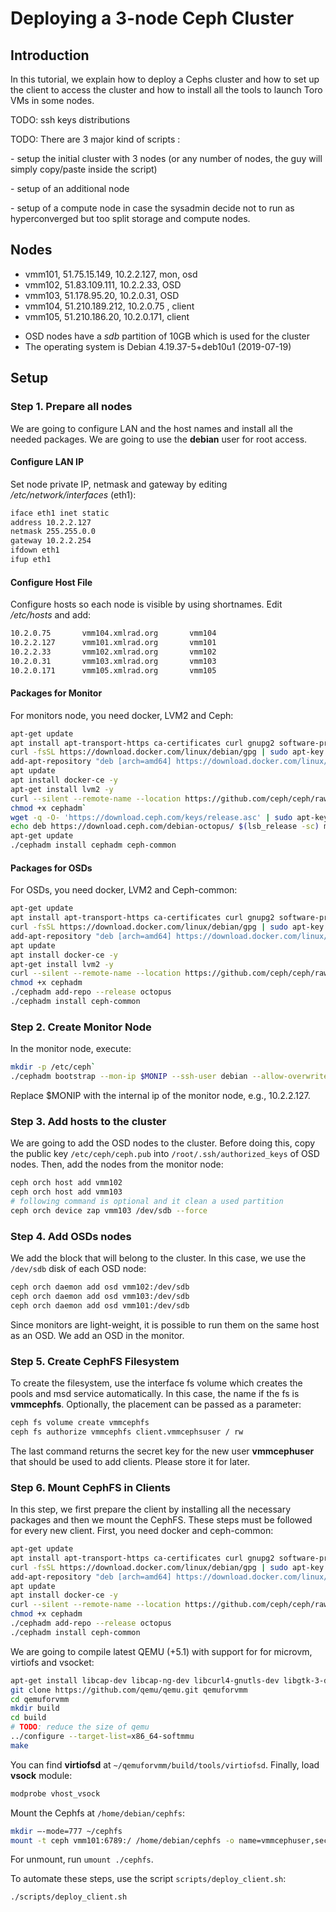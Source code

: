 # Deploying a 3-node Ceph Cluster
## Introduction
In this tutorial, we explain how to deploy a Cephs cluster and how to set up the client to access the cluster and how to install all the tools to launch Toro VMs in some nodes. 

TODO: ssh keys distributions

TODO: There are 3 major kind of scripts :

\- setup the initial cluster with 3 nodes (or any number of nodes, the guy will simply copy/paste inside the script)

\- setup of an additional node

\- setup of a compute node in case the sysadmin decide not to run as hyperconverged but too split storage and compute nodes.

## Nodes

* vmm101, 51.75.15.149, 10.2.2.127, mon, osd
* vmm102, 51.83.109.111, 10.2.2.33, OSD
* vmm103, 51.178.95.20, 10.2.0.31, OSD
* vmm104, 51.210.189.212, 10.2.0.75 , client
* vmm105, 51.210.186.20, 10.2.0.171, client

- OSD nodes have a *sdb* partition of 10GB which is used for the cluster
- The operating system is Debian 4.19.37-5+deb10u1 (2019-07-19) 

## Setup
### Step 1. Prepare all nodes
We are going to configure LAN and the host names and install all the needed packages. We are going to use the **debian** user for root access. 

#### Configure LAN IP
Set node private IP, netmask and gateway by editing */etc/network/interfaces* (eth1):

```bash
iface eth1 inet static
address 10.2.2.127
netmask 255.255.0.0
gateway 10.2.2.254
ifdown eth1
ifup eth1
```
#### Configure Host File 
Configure hosts so each node is visible by using shortnames. Edit */etc/hosts* and add:
```bash
10.2.0.75       vmm104.xmlrad.org       vmm104
10.2.2.127      vmm101.xmlrad.org       vmm101
10.2.2.33       vmm102.xmlrad.org       vmm102
10.2.0.31       vmm103.xmlrad.org       vmm103
10.2.0.171      vmm105.xmlrad.org       vmm105
```
#### Packages for Monitor
For monitors node, you need docker, LVM2 and Ceph:

```bash
apt-get update
apt install apt-transport-https ca-certificates curl gnupg2 software-properties-common -y
curl -fsSL https://download.docker.com/linux/debian/gpg | sudo apt-key add -
add-apt-repository "deb [arch=amd64] https://download.docker.com/linux/debian $(lsb_release -cs) stable"
apt update
apt install docker-ce -y
apt-get install lvm2 -y
curl --silent --remote-name --location https://github.com/ceph/ceph/raw/octopus/src/cephadm/cephadm`
chmod +x cephadm`
wget -q -O- 'https://download.ceph.com/keys/release.asc' | sudo apt-key add -
echo deb https://download.ceph.com/debian-octopus/ $(lsb_release -sc) main | sudo tee /etc/apt/sources.list.d/ceph.list
apt-get update
./cephadm install cephadm ceph-common
```
#### Packages for OSDs
For OSDs, you need docker, LVM2 and Ceph-common:
```bash
apt-get update
apt install apt-transport-https ca-certificates curl gnupg2 software-properties-common -y
curl -fsSL https://download.docker.com/linux/debian/gpg | sudo apt-key add -
add-apt-repository "deb [arch=amd64] https://download.docker.com/linux/debian $(lsb_release -cs) stable"
apt update
apt install docker-ce -y
apt-get install lvm2 -y
curl --silent --remote-name --location https://github.com/ceph/ceph/raw/octopus/src/cephadm/cephadm
chmod +x cephadm
./cephadm add-repo --release octopus
./cephadm install ceph-common
```
### Step 2. Create Monitor Node
In the monitor node, execute:
```bash
mkdir -p /etc/ceph`
./cephadm bootstrap --mon-ip $MONIP --ssh-user debian --allow-overwrite
```
Replace $MONIP with the internal ip of the monitor node, e.g., 10.2.2.127.

### Step 3. Add hosts to the cluster
We are going to add the OSD nodes to the cluster. Before doing this, copy  the public key `/etc/ceph/ceph.pub` into `/root/.ssh/authorized_keys` of OSD nodes. Then, add the nodes from the monitor node:

```bash
ceph orch host add vmm102
ceph orch host add vmm103
# following command is optional and it clean a used partition
ceph orch device zap vmm103 /dev/sdb --force
```

 ### Step 4. Add OSDs nodes
We add the block that will belong to the cluster. In this case, we use the `/dev/sdb` disk of each OSD node:

```bash
ceph orch daemon add osd vmm102:/dev/sdb
ceph orch daemon add osd vmm103:/dev/sdb
ceph orch daemon add osd vmm101:/dev/sdb
```
Since monitors are light-weight, it is possible to run them on the same host as an OSD. We add an OSD in the monitor.

### Step 5. Create CephFS Filesystem
To create the filesystem, use the interface fs volume which creates the pools and msd service automatically. In this case, the name if the fs is **vmmcephfs**. Optionally, the placement can be passed as a parameter:

```bash
ceph fs volume create vmmcephfs
ceph fs authorize vmmcephfs client.vmmcephsuser / rw
```
The last command returns the secret key for the new user **vmmcephuser** that should be used to add clients. Please store it for later.

### Step 6. Mount CephFS in Clients
In this step, we first prepare the client by installing all the necessary packages and then we mount the CephFS. These steps must be followed for every new client. First, you need docker and ceph-common:

```bash
apt-get update
apt install apt-transport-https ca-certificates curl gnupg2 software-properties-common -y
curl -fsSL https://download.docker.com/linux/debian/gpg | sudo apt-key add -
add-apt-repository "deb [arch=amd64] https://download.docker.com/linux/debian $(lsb_release -cs) stable"
apt update
apt install docker-ce -y
curl --silent --remote-name --location https://github.com/ceph/ceph/raw/octopus/src/cephadm/cephadm
chmod +x cephadm
./cephadm add-repo --release octopus
./cephadm install ceph-common
```
We are going to compile  latest QEMU (+5.1)  with support for for microvm, virtiofs and vsocket:
```bash
apt-get install libcap-dev libcap-ng-dev libcurl4-gnutls-dev libgtk-3-dev libglib2.0-dev libpixman-1-dev libseccomp-dev -y
git clone https://github.com/qemu/qemu.git qemuforvmm
cd qemuforvmm
mkdir build 
cd build
# TODO: reduce the size of qemu
../configure --target-list=x86_64-softmmu
make
```
You can find **virtiofsd** at `~/qemuforvmm/build/tools/virtiofsd`. Finally, load **vsock** module:

```bash
modprobe vhost_vsock
```
Mount the Cephfs at `/home/debian/cephfs`:
```bash
mkdir –-mode=777 ~/cephfs
mount -t ceph vmm101:6789:/ /home/debian/cephfs -o name=vmmcephuser,secret=xxxxxxxxxxxxxxxxxxxxxxxxxxxxxxx
```
For unmount, run `umount ./cephfs`.

To automate these steps, use the script `scripts/deploy_client.sh`:
```bash
./scripts/deploy_client.sh
```

